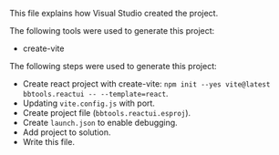 This file explains how Visual Studio created the project.

The following tools were used to generate this project:
- create-vite

The following steps were used to generate this project:
- Create react project with create-vite: `npm init --yes vite@latest bbtools.reactui -- --template=react`.
- Updating `vite.config.js` with port.
- Create project file (`bbtools.reactui.esproj`).
- Create `launch.json` to enable debugging.
- Add project to solution.
- Write this file.
